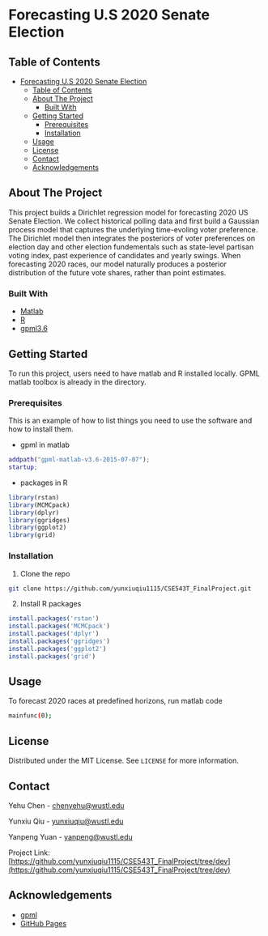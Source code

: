 # Forecasting U.S 2020 Senate Election


<!-- TABLE OF CONTENTS -->
## Table of Contents

- [Forecasting U.S 2020 Senate Election](#forecasting-us-2020-senate-election)
  - [Table of Contents](#table-of-contents)
  - [About The Project](#about-the-project)
    - [Built With](#built-with)
  - [Getting Started](#getting-started)
    - [Prerequisites](#prerequisites)
    - [Installation](#installation)
  - [Usage](#usage)
  - [License](#license)
  - [Contact](#contact)
  - [Acknowledgements](#acknowledgements)



<!-- ABOUT THE PROJECT -->
## About The Project

This project builds a Dirichlet regression model for forecasting 2020 US Senate Election. We collect historical polling data and first build a Gaussian process model that captures the underlying time-evoling voter preference. The Dirichlet model then integrates the posteriors of voter preferences on election day and other election fundementals such as state-level partisan voting index, past experience of candidates and yearly swings. When forecasting 2020 races, our model naturally produces a posterior distribution of the future vote shares, rather than point estimates.


### Built With
* [Matlab](https://www.mathworks.com/products/matlab.html)
* [R](https://www.r-project.org)
* [gpml3.6](http://gaussianprocess.org/gpml/code/matlab/release/oldcode.html)
  

<!-- GETTING STARTED -->
## Getting Started

To run this project, users need to have matlab and R installed locally. GPML matlab toolbox is already in the directory.

### Prerequisites

This is an example of how to list things you need to use the software and how to install them.
* gpml in matlab
```matlab
addpath("gpml-matlab-v3.6-2015-07-07");
startup;
```
* packages in R
```R
library(rstan)
library(MCMCpack)
library(dplyr)
library(ggridges)
library(ggplot2)
library(grid)
```

### Installation

1. Clone the repo
```sh
git clone https://github.com/yunxiuqiu1115/CSE543T_FinalProject.git
```
2. Install R packages
```R
install.packages('rstan')
install.packages('MCMCpack')
install.packages('dplyr')
install.packages('ggridges')
install.packages('ggplot2')
install.packages('grid')
```

<!-- USAGE EXAMPLES -->
## Usage

To forecast 2020 races at predefined horizons, run matlab code
```sh
mainfunc(0);
```


<!-- LICENSE -->
## License

Distributed under the MIT License. See `LICENSE` for more information.


<!-- CONTACT -->
## Contact

Yehu Chen - chenyehu@wustl.edu

Yunxiu Qiu - yunxiuqiu@wustl.edu

Yanpeng Yuan - yanpeng@wustl.edu

Project Link: [https://github.com/yunxiuqiu1115/CSE543T_FinalProject/tree/dev](https://github.com/yunxiuqiu1115/CSE543T_FinalProject/tree/dev)


<!-- ACKNOWLEDGEMENTS -->
## Acknowledgements
* [gpml](http://www.gaussianprocess.org/gpml/code/matlab/doc/)
* [GitHub Pages](https://pages.github.com)

